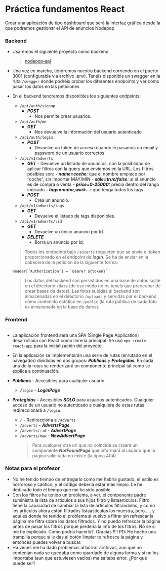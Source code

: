 # Práctica fundamentos React

Crear una aplicación de tipo dashboard que será la interfaz gráfica desde
la que podremos gestionar el API de anuncios Nodepop.

### Backend

- Usaremos el siguiente proyecto como backend.

  > [nodepop-api](https://github.com/davidjj76/nodepop-api)

- Una vez en marcha, tendremos nuestro backend corriendo en el puerto 3001
  (configurable via archivo .env). Tenéis disponible un swagger en la ruta `/swagger`
  donde podréis probar los diferentes endpoints y ver cómo pasar los datos en las
  peticiones.

- En el backend tendremos disponibles los siguientes endpoints:

  - `/api/auth/signup`
    - **_POST_**
      - Nos permite crear usuarios.
  - `/api/auth/me`
    - **_GET_**
      - Nos devuelve la información del usuario autenticado
  - `/api/auth/login`
    - **_POST_**
      - Devuelve un token de acceso cuando le pasamos un email y password de un usuario correctos.
  - `/api/v1/adverts`
    - **_GET_** - Devuelve un listado de anuncios, con la posiblidad de aplicar
      filtros con la query que enviemos en la URL. Los filtros posibles son: - **_name=coche:_** que el nombre empiece por “coche”, sin importar
      MAY/MIN - **_sale=true/false:_** si el anuncio es de compra o venta - **_price=0-25000:_** precio dentro del rango indicado - **_tags=motor,work...:_** que tenga todos los tags
    - **_POST_**
      - Crea un anuncio.
  - `/api/v1/adverts/tags`
    - **_GET_**
      - Devuelve el listado de tags disponibles.
  - `/api/v1/adverts/:id`
    - **_GET_**
      - Devuelve un único anuncio por Id.
    - **_DELETE_**
      - Borra un anuncio por Id.

  > Todos los endpoints bajo `/adverts` requieren que se envíe el token
  > proporcionado en el endpoint de **_login_**. Se ha de enviar en la cabecera de la petición de la siguiente forma:

  ```
  Header[‘Authorization’] = `Bearer ${token}`
  ```

  > Los datos del backend son persistidos en una base de datos sqlite en el directorio
  > `/data` (de ese modo no os teneís que preocupar de crear bases de datos).
  > Las fotos subidas al backend son almacenadas en el directorio `/uploads` y servidas
  > por el backend cómo contenido estático en `/public` (la ruta pública de cada foto es
  > almacenada en la base de datos).

### Frontend
---
- La aplicación frontend será una SPA (Single Page Application) desarrollada con
  React como librería principal. Se usó `npx create-react-app` para la inicialización del proyecto

- En la aplicación se implementarán una serie de rutas (enrutado en el navegador)
  divididas en dos grupos: **_Públicas_** y **_Protegidas_**. En cada una de la rutas se renderizará un componente principal tal como se explica a continuación.

- **_Públicas_** - Accesibles para cualquier usuario.
  - `/login` - **_LoginPage_**
- **_Protegidas_** - Accesibles **_SOLO_** para usuarios autenticados. Cualquier acceso
  de un usuario no autenticado a cualquiera de estas rutas redireccionará a
  `/login`.
  - `/` - Redirecciona a `/adverts`
  - `/adverts` - **_AdvertsPage_**
  - `/adverts/:id` - **_AdvertPage_**
  - `/adverts/new` - **_NewAdvertPage_**
    > Para cualquier otra url que no coincida se creará un componente
    > **_NotFoundPage_** que informará al usuario que la página solicitada no
    > existe (la típica 404)

### Notas para el profesor

- No he tenido tiempo de entregarlo como me habría gustado, el estilo es horroroso y caótico, y el código debería estar más limpio. Le he dedicado todo el tiempo que me ha sido posible.
- Con los filtros he tenido un problema, a ver, el componente padre suministra la lista de articulos a sus hijos filtro y listaarticulos. Filtro, tiene la capacidad de cambiar la lista de articulos filtrandolos, y como los articulos ahora están filtrados listaasticulos los muestra, pero..... y aquí es donde he tenido el problema si vuelvo a filtrar sin refrescar la página me filtra sobre los datos filtrados. Y no puedo refrescar la página antes de pasar los filtros porque perderia la info de los filtros. No se si me he explicado. Como podría hacerlo?. Gracias !!!! PD: He hecho una trampilla porque si le das al botón limpiar te refresca la página y entonces puedes volver a buscar. 
- Ha veces me ha dado problemas al borrar archivos, aun que no contenian nada se quedaba como guardado de alguna forma y si no los importaba (aun que estuviesen vacios) me saltaba error. ¿Por qué puede ser?
